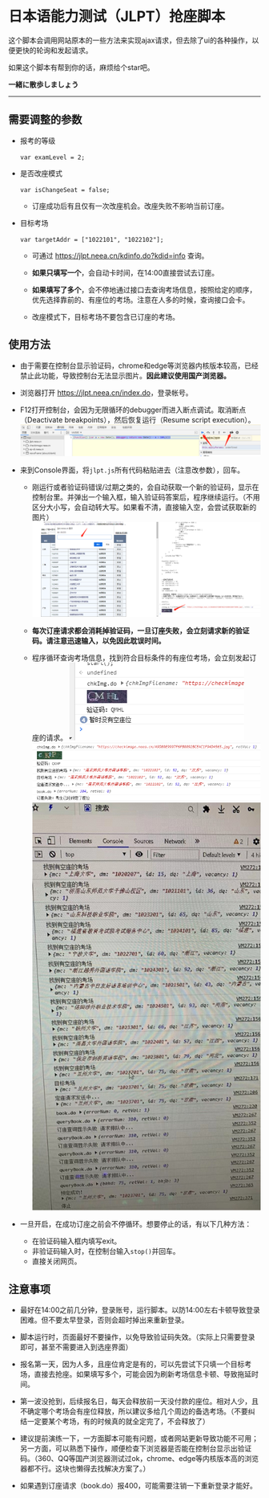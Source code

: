 # 日本语能力测试（JLPT）抢座脚本

这个脚本会调用网站原本的一些方法来实现ajax请求，但去除了ui的各种操作，以便更快的轮询和发起请求。

如果这个脚本有帮到你的话，麻烦给个star吧。

**一緒に散歩しましょう**

---

## 需要调整的参数
- 报考的等级
    
    `var examLevel = 2;`

- 是否改座模式

    `var isChangeSeat = false;`

    - 订座成功后有且仅有一次改座机会。改座失败不影响当前订座。

- 目标考场

    `var targetAddr = ["1022101", "1022102"];`
    
    - 可通过 <https://jlpt.neea.cn/kdinfo.do?kdid=info> 查询。

    - **如果只填写一个**，会自动卡时间，在14:00直接尝试去订座。

    - **如果填写了多个**，会不停地通过接口去查询考场信息，按照给定的顺序，优先选择靠前的、有座位的考场。注意在人多的时候，查询接口会卡。

    - 改座模式下，目标考场不要包含已订座的考场。
    

## 使用方法

- 由于需要在控制台显示验证码，chrome和edge等浏览器内核版本较高，已经禁止此功能，导致控制台无法显示图片。**因此建议使用国产浏览器。**

- 浏览器打开 <https://jlpt.neea.cn/index.do>，登录帐号。

- F12打开控制台，会因为无限循环的debugger而进入断点调试。取消断点（Deactivate breakpoints），然后恢复运行（Resume script execution）。
    ![截图](screenshot/1.png)

- 来到Console界面，将`jlpt.js`所有代码粘贴进去（注意改参数），回车。
    - 刚运行或者验证码错误/过期之类的，会自动获取一个新的验证码，显示在控制台里。并弹出一个输入框，输入验证码答案后，程序继续运行。（不用区分大小写，会自动转大写。如果看不清，直接输入空，会尝试获取新的图片）
    ![截图](screenshot/2.png)
    
    - **每次订座请求都会消耗掉验证码，一旦订座失败，会立刻请求新的验证码。请注意迅速输入，以免因此耽误时间。**

    - 程序循环查询考场信息，找到符合目标条件的有座位考场，会立刻发起订座的请求。
    ![截图](screenshot/3.png)
    ![截图](screenshot/4.png)
    ![截图](screenshot/5.jpg)
    
- 一旦开启，在成功订座之前会不停循环。想要停止的话，有以下几种方法：
    - 在验证码输入框内填写exit。
    - 非验证码输入时，在控制台输入`stop()`并回车。
    - 直接关闭网页。

## 注意事项

- 最好在14:00之前几分钟，登录账号，运行脚本。以防14:00左右卡顿导致登录困难。但不要太早登录，否则会超时掉出来重新登录。

- 脚本运行时，页面最好不要操作，以免导致验证码失效。（实际上只需要登录即可，甚至不需要进入到选座界面）

- 报名第一天，因为人多，且座位肯定是有的，可以先尝试下只填一个目标考场，直接去抢座。如果填写多个，可能会因为刷新考场信息卡顿、导致拖延时间。

- 第一波没抢到，后续报名日，每天会释放前一天没付款的座位。相对人少，且不确定哪个考场会有座位释放，所以建议多给几个周边的备选考场。（不要纠结一定要某个考场，有的时候真的就全定完了，不会释放了）

- 建议提前演练一下，一方面脚本可能有问题，或者网站更新导致功能不可用；另一方面，可以熟悉下操作，顺便检查下浏览器是否能在控制台显示出验证码。（360、QQ等国产浏览器测试过ok，chrome、edge等内核版本高的浏览器都不行。这块也懒得去找解决方案了。）

- 如果遇到订座请求（book.do）报400，可能需要注销一下重新登录才能好。